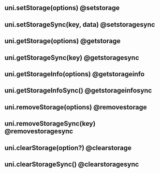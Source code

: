 ## uni.setStorage(options) @setstorage

<!-- UTSAPIJSON.setStorage.description -->

<!-- UTSAPIJSON.setStorage.param -->

<!-- UTSAPIJSON.setStorage.returnValue -->

<!-- UTSAPIJSON.setStorage.compatibility -->

<!-- UTSAPIJSON.setStorage.tutorial -->

## uni.setStorageSync(key, data) @setstoragesync

<!-- UTSAPIJSON.setStorageSync.description -->

<!-- UTSAPIJSON.setStorageSync.param -->

<!-- UTSAPIJSON.setStorageSync.returnValue -->

<!-- UTSAPIJSON.setStorageSync.compatibility -->

<!-- UTSAPIJSON.setStorageSync.tutorial -->

## uni.getStorage(options) @getstorage

<!-- UTSAPIJSON.getStorage.description -->

<!-- UTSAPIJSON.getStorage.param -->

<!-- UTSAPIJSON.getStorage.returnValue -->

<!-- UTSAPIJSON.getStorage.compatibility -->

<!-- UTSAPIJSON.getStorage.tutorial -->

## uni.getStorageSync(key) @getstoragesync

<!-- UTSAPIJSON.getStorageSync.description -->

<!-- UTSAPIJSON.getStorageSync.param -->

<!-- UTSAPIJSON.getStorageSync.returnValue -->

<!-- UTSAPIJSON.getStorageSync.compatibility -->

<!-- UTSAPIJSON.getStorageSync.tutorial -->

## uni.getStorageInfo(options) @getstorageinfo

<!-- UTSAPIJSON.getStorageInfo.description -->

<!-- UTSAPIJSON.getStorageInfo.param -->

<!-- UTSAPIJSON.getStorageInfo.returnValue -->

<!-- UTSAPIJSON.getStorageInfo.compatibility -->

<!-- UTSAPIJSON.getStorageInfo.tutorial -->

## uni.getStorageInfoSync() @getstorageinfosync

<!-- UTSAPIJSON.getStorageInfoSync.description -->

<!-- UTSAPIJSON.getStorageInfoSync.param -->

<!-- UTSAPIJSON.getStorageInfoSync.returnValue -->

<!-- UTSAPIJSON.getStorageInfoSync.compatibility -->

<!-- UTSAPIJSON.getStorageInfoSync.tutorial -->

## uni.removeStorage(options) @removestorage

<!-- UTSAPIJSON.removeStorage.description -->

<!-- UTSAPIJSON.removeStorage.param -->

<!-- UTSAPIJSON.removeStorage.returnValue -->

<!-- UTSAPIJSON.removeStorage.compatibility -->

<!-- UTSAPIJSON.removeStorage.tutorial -->

## uni.removeStorageSync(key) @removestoragesync

<!-- UTSAPIJSON.removeStorageSync.description -->

<!-- UTSAPIJSON.removeStorageSync.param -->

<!-- UTSAPIJSON.removeStorageSync.returnValue -->

<!-- UTSAPIJSON.removeStorageSync.compatibility -->

<!-- UTSAPIJSON.removeStorageSync.tutorial -->

## uni.clearStorage(option?) @clearstorage

<!-- UTSAPIJSON.clearStorage.description -->

<!-- UTSAPIJSON.clearStorage.param -->

<!-- UTSAPIJSON.clearStorage.returnValue -->

<!-- UTSAPIJSON.clearStorage.compatibility -->

<!-- UTSAPIJSON.clearStorage.tutorial -->

## uni.clearStorageSync() @clearstoragesync

<!-- UTSAPIJSON.clearStorageSync.description -->

<!-- UTSAPIJSON.clearStorageSync.param -->

<!-- UTSAPIJSON.clearStorageSync.returnValue -->

<!-- UTSAPIJSON.clearStorageSync.compatibility -->

<!-- UTSAPIJSON.clearStorageSync.tutorial -->

<!-- UTSAPIJSON.general_type.name -->

<!-- UTSAPIJSON.general_type.param -->